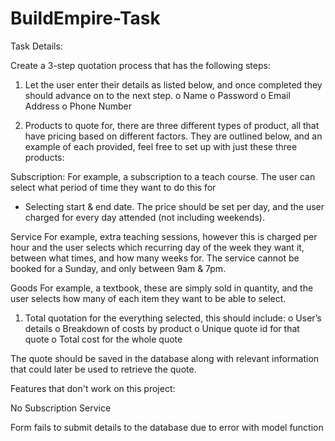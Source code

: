 # BuildEmpire-Task

Task Details:

Create a 3-step quotation process that has the following steps:
1. Let the user enter their details as listed below, and once completed they should advance on to the
next step.
o Name
o Password
o Email Address
o Phone Number

2. Products to quote for, there are three different types of product, all that have pricing based on
different factors. They are outlined below, and an example of each provided, feel free to set up with
just these three products:

Subscription:
For example, a subscription to a teach course. The user can select what period of time they want to do this for
- Selecting start & end date. The price should be set per day, and the user charged for every day attended (not
including weekends).

Service
For example, extra teaching sessions, however this is charged per hour and the user selects which recurring
day of the week they want it, between what times, and how many weeks for. The service cannot be booked
for a Sunday, and only between 9am & 7pm.

Goods
For example, a textbook, these are simply sold in quantity, and the user selects how many of each item they
want to be able to select.

1. Total quotation for the everything selected, this should include:
o User’s details
o Breakdown of costs by product
o Unique quote id for that quote
o Total cost for the whole quote

The quote should be saved in the database along with relevant information that could later be used to
retrieve the quote.

Features that don't work on this project:

No Subscription Service

Form fails to submit details to the database due to error with model function
